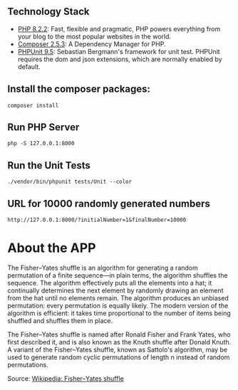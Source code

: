 ## Technology Stack

- [PHP 8.2.2](https://php.net): Fast, flexible and pragmatic, PHP powers everything from your blog to the most popular websites in the world.
- [Composer 2.5.3](https://getcomposer.org): A Dependency Manager for PHP.
- [PHPUnit 9.5](https://docs.phpunit.de/en/9.5/index.html): Sebastian Bergmann's framework for unit test. PHPUnit requires the dom and json extensions, which are normally enabled by default.

##  Install the composer packages:

```
composer install
```

## Run PHP Server
```
php -S 127.0.0.1:8000
```

## Run the Unit Tests
```
./vendor/bin/phpunit tests/Unit --color
```

## URL for 10000 randomly generated numbers
```
http://127.0.0.1:8000/?initialNumber=1&finalNumber=10000
```

# About the APP

The Fisher–Yates shuffle is an algorithm for generating a random permutation of a finite sequence—in plain terms, the algorithm shuffles the sequence. The algorithm effectively puts all the elements into a hat; it continually determines the next element by randomly drawing an element from the hat until no elements remain. The algorithm produces an unbiased permutation: every permutation is equally likely. The modern version of the algorithm is efficient: it takes time proportional to the number of items being shuffled and shuffles them in place.

The Fisher–Yates shuffle is named after Ronald Fisher and Frank Yates, who first described it, and is also known as the Knuth shuffle after Donald Knuth. A variant of the Fisher–Yates shuffle, known as Sattolo's algorithm, may be used to generate random cyclic permutations of length n instead of random permutations.

Source: [Wikipedia: Fisher–Yates shuffle](https://en.wikipedia.org/wiki/Fisher%E2%80%93Yates_shuffle)
